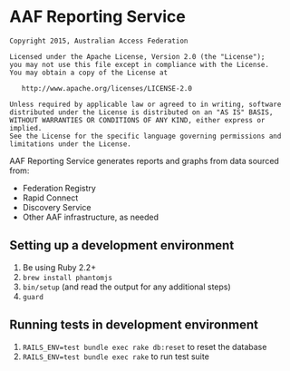 # AAF Reporting Service

```
Copyright 2015, Australian Access Federation

Licensed under the Apache License, Version 2.0 (the "License");
you may not use this file except in compliance with the License.
You may obtain a copy of the License at

   http://www.apache.org/licenses/LICENSE-2.0

Unless required by applicable law or agreed to in writing, software
distributed under the License is distributed on an "AS IS" BASIS,
WITHOUT WARRANTIES OR CONDITIONS OF ANY KIND, either express or implied.
See the License for the specific language governing permissions and
limitations under the License.
```

AAF Reporting Service generates reports and graphs from data sourced from:

- Federation Registry
- Rapid Connect
- Discovery Service
- Other AAF infrastructure, as needed

## Setting up a development environment

1. Be using Ruby 2.2+
2. `brew install phantomjs`
3. `bin/setup` (and read the output for any additional steps)
4. `guard`

## Running tests in development environment

1. `RAILS_ENV=test bundle exec rake db:reset` to reset the database
2. `RAILS_ENV=test bundle exec rake` to run test suite
